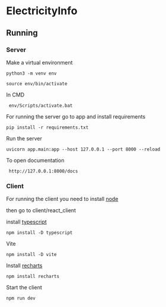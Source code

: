 # ElectricityInfo

## Running

### Server

Make a virtual environment 

```
python3 -m venv env
```

```
source env/bin/activate
```

In CMD

```
 env/Scripts/activate.bat
```


For running the server go to app and install requirements

```
pip install -r requirements.txt
```

Run the server 

```
uvicorn app.main:app --host 127.0.0.1 --port 8000 --reload
```

To open documentation

```
 http://127.0.0.1:8000/docs
```

### Client

For running the client you need to install [node](https://nodejs.org/en/download) 

then go to client/react_client

install [typescript](https://www.npmjs.com/package/typescript)

```
npm install -D typescript
```

Vite

```
npm install -D vite
```

Install [recharts](https://www.npmjs.com/package/recharts)

```
npm install recharts
```

Start the client 

```
npm run dev
```



